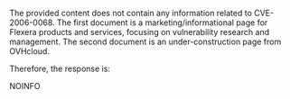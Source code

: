 The provided content does not contain any information related to CVE-2006-0068. The first document is a marketing/informational page for Flexera products and services, focusing on vulnerability research and management. The second document is an under-construction page from OVHcloud.

Therefore, the response is:

NOINFO